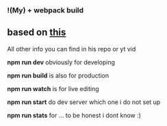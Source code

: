 ### !(My) + webpack build
## based on <a href="https://github.com/vladilenm/webpack-2020">this</a>
<p>All other info you can find in his repo or yt vid</p>
<p><strong>npm run dev</strong> obviously for developing</p>
<p><strong>npm run build</strong> is also for production</p>
<p><strong>npm run watch</strong> is for live editing</p>
<p><strong>npm run start</strong> do dev server which one i do not set up</p>
<p><strong>npm run stats</strong> for ... to be honest i dont know :) </p>
